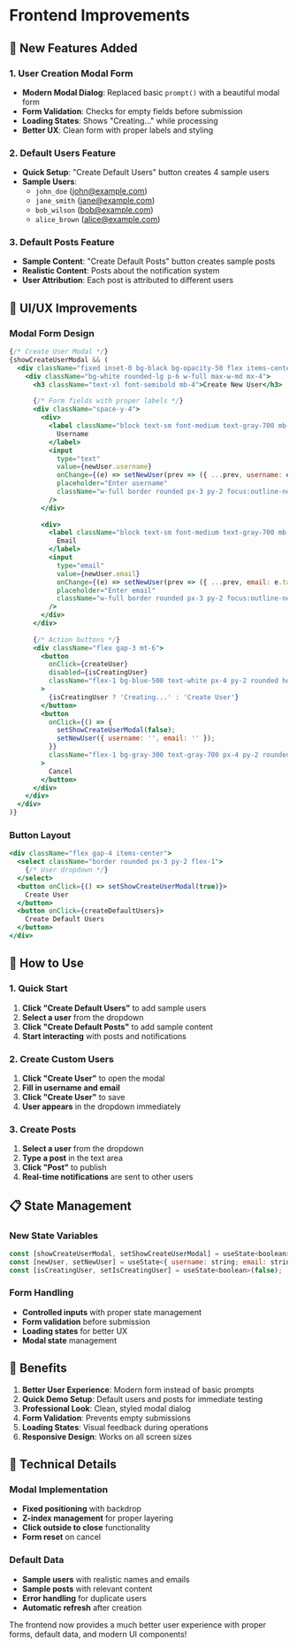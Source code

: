 # Frontend Improvements

## 🎯 New Features Added

### 1. User Creation Modal Form
- **Modern Modal Dialog**: Replaced basic `prompt()` with a beautiful modal form
- **Form Validation**: Checks for empty fields before submission
- **Loading States**: Shows "Creating..." while processing
- **Better UX**: Clean form with proper labels and styling

### 2. Default Users Feature
- **Quick Setup**: "Create Default Users" button creates 4 sample users
- **Sample Users**:
  - `john_doe` (john@example.com)
  - `jane_smith` (jane@example.com)
  - `bob_wilson` (bob@example.com)
  - `alice_brown` (alice@example.com)

### 3. Default Posts Feature
- **Sample Content**: "Create Default Posts" button creates sample posts
- **Realistic Content**: Posts about the notification system
- **User Attribution**: Each post is attributed to different users

## 🎨 UI/UX Improvements

### Modal Form Design
```jsx
{/* Create User Modal */}
{showCreateUserModal && (
  <div className="fixed inset-0 bg-black bg-opacity-50 flex items-center justify-center z-50">
    <div className="bg-white rounded-lg p-6 w-full max-w-md mx-4">
      <h3 className="text-xl font-semibold mb-4">Create New User</h3>
      
      {/* Form fields with proper labels */}
      <div className="space-y-4">
        <div>
          <label className="block text-sm font-medium text-gray-700 mb-1">
            Username
          </label>
          <input
            type="text"
            value={newUser.username}
            onChange={(e) => setNewUser(prev => ({ ...prev, username: e.target.value }))}
            placeholder="Enter username"
            className="w-full border rounded px-3 py-2 focus:outline-none focus:ring-2 focus:ring-blue-500"
          />
        </div>
        
        <div>
          <label className="block text-sm font-medium text-gray-700 mb-1">
            Email
          </label>
          <input
            type="email"
            value={newUser.email}
            onChange={(e) => setNewUser(prev => ({ ...prev, email: e.target.value }))}
            placeholder="Enter email"
            className="w-full border rounded px-3 py-2 focus:outline-none focus:ring-2 focus:ring-blue-500"
          />
        </div>
      </div>
      
      {/* Action buttons */}
      <div className="flex gap-3 mt-6">
        <button
          onClick={createUser}
          disabled={isCreatingUser}
          className="flex-1 bg-blue-500 text-white px-4 py-2 rounded hover:bg-blue-600 disabled:bg-gray-400"
        >
          {isCreatingUser ? 'Creating...' : 'Create User'}
        </button>
        <button
          onClick={() => {
            setShowCreateUserModal(false);
            setNewUser({ username: '', email: '' });
          }}
          className="flex-1 bg-gray-300 text-gray-700 px-4 py-2 rounded hover:bg-gray-400"
        >
          Cancel
        </button>
      </div>
    </div>
  </div>
)}
```

### Button Layout
```jsx
<div className="flex gap-4 items-center">
  <select className="border rounded px-3 py-2 flex-1">
    {/* User dropdown */}
  </select>
  <button onClick={() => setShowCreateUserModal(true)}>
    Create User
  </button>
  <button onClick={createDefaultUsers}>
    Create Default Users
  </button>
</div>
```

## 🚀 How to Use

### 1. Quick Start
1. **Click "Create Default Users"** to add sample users
2. **Select a user** from the dropdown
3. **Click "Create Default Posts"** to add sample content
4. **Start interacting** with posts and notifications

### 2. Create Custom Users
1. **Click "Create User"** to open the modal
2. **Fill in username and email**
3. **Click "Create User"** to save
4. **User appears** in the dropdown immediately

### 3. Create Posts
1. **Select a user** from the dropdown
2. **Type a post** in the text area
3. **Click "Post"** to publish
4. **Real-time notifications** are sent to other users

## 📋 State Management

### New State Variables
```jsx
const [showCreateUserModal, setShowCreateUserModal] = useState<boolean>(false);
const [newUser, setNewUser] = useState<{ username: string; email: string }>({ username: '', email: '' });
const [isCreatingUser, setIsCreatingUser] = useState<boolean>(false);
```

### Form Handling
- **Controlled inputs** with proper state management
- **Form validation** before submission
- **Loading states** for better UX
- **Modal state** management

## 🎯 Benefits

1. **Better User Experience**: Modern form instead of basic prompts
2. **Quick Demo Setup**: Default users and posts for immediate testing
3. **Professional Look**: Clean, styled modal dialog
4. **Form Validation**: Prevents empty submissions
5. **Loading States**: Visual feedback during operations
6. **Responsive Design**: Works on all screen sizes

## 🔧 Technical Details

### Modal Implementation
- **Fixed positioning** with backdrop
- **Z-index management** for proper layering
- **Click outside to close** functionality
- **Form reset** on cancel

### Default Data
- **Sample users** with realistic names and emails
- **Sample posts** with relevant content
- **Error handling** for duplicate users
- **Automatic refresh** after creation

The frontend now provides a much better user experience with proper forms, default data, and modern UI components! 